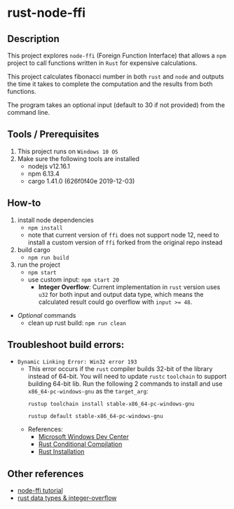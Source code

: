 # rust-node-ffi

## Description
This project explores `node-ffi` (Foreign Function Interface) that allows a `npm` project to call functions written in `Rust` for expensive calculations.

This project calculates fibonacci number in both `rust` and `node` and outputs the time it takes to complete the computation and the results from both functions. 

The program takes an optional input (default to 30 if not provided) from the command line.

## Tools / Prerequisites
1. This project runs on `Windows 10 OS`
2. Make sure the following tools are installed
    - nodejs v12.16.1
    - npm 6.13.4
    - cargo 1.41.0 (626f0f40e 2019-12-03)

## How-to
1. install node dependencies
    - `npm install`
    - note that current version of `ffi` does not support node 12, need to install a custom version of `ffi` forked from the original repo instead
2. build cargo
    -  `npm run build`
3. run the project
    - `npm start`
    - use custom input: `npm start 20`
        - **Integer Overflow**: Current implementation in `rust` version uses `u32` for both input and output data type, which means the calculated result could go overflow with `input >= 48`.
- *Optional* commands
    - clean up rust build: `npm run clean`

## Troubleshoot build errors:
- `Dynamic Linking Error: Win32 error 193`
  - This error occurs if the `rust` compiler builds 32-bit of the library instead of 64-bit. You will need to update `rustc` `toolchain` to support building 64-bit lib. Run the following 2 commands to install and use `x86_64-pc-windows-gnu` as the `target_arg`:
      ```
      rustup toolchain install stable-x86_64-pc-windows-gnu
      
      rustup default stable-x86_64-pc-windows-gnu
      ```
  - References:
      - [Microsoft Windows Dev Center](https://docs.microsoft.com/en-us/windows/win32/debug/system-error-codes--0-499-)
      - [Rust Conditional Compilation](https://doc.rust-lang.org/reference/conditional-compilation.html#target_arch)
      - [Rust Installation](https://forge.rust-lang.org/infra/other-installation-methods.html)

## Other references
- [node-ffi tutorial](https://github.com/node-ffi/node-ffi/wiki/Node-FFI-Tutorial)
- [rust data types & integer-overflow](https://doc.rust-lang.org/book/ch03-02-data-types.html#integer-overflow)